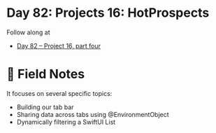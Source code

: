 # Day 82: Projects 16: HotProspects

Follow along at 
- [Day 82 – Project 16, part four][1]

# 📒 Field Notes

It focuses on several specific topics:

- Building our tab bar
- Sharing data across tabs using @EnvironmentObject
- Dynamically filtering a SwiftUI List
 

[1]: https://www.hackingwithswift.com/100/swiftui/82
